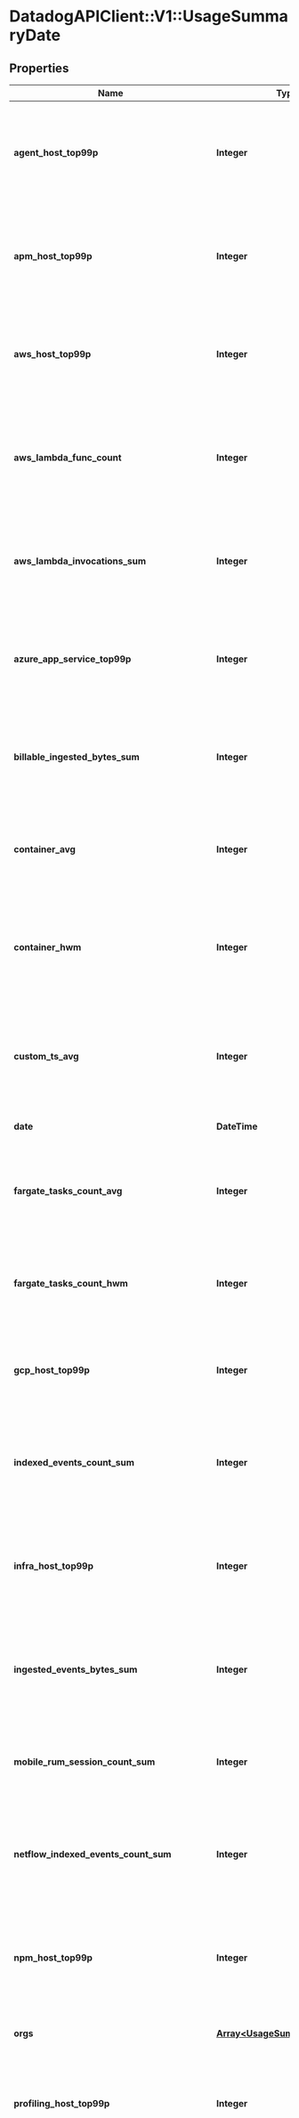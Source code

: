# DatadogAPIClient::V1::UsageSummaryDate

## Properties

Name | Type | Description | Notes
------------ | ------------- | ------------- | -------------
**agent_host_top99p** | **Integer** | Shows the 99th percentile of all agent hosts over all hours in the current date for all organizations. | [optional] 
**apm_host_top99p** | **Integer** | Shows the 99th percentile of all distinct APM hosts over all hours in the current date for all organizations. | [optional] 
**aws_host_top99p** | **Integer** | Shows the 99th percentile of all AWS hosts over all hours in the current date for all organizations. | [optional] 
**aws_lambda_func_count** | **Integer** | Shows the average of the number of functions that executed 1 or more times each hour in the current date for all organizations. | [optional] 
**aws_lambda_invocations_sum** | **Integer** | Shows the sum of all AWS Lambda invocations over all hours in the current date for all organizations. | [optional] 
**azure_app_service_top99p** | **Integer** | Shows the 99th percentile of all Azure app services over all hours in the current date for all organizations. | [optional] 
**billable_ingested_bytes_sum** | **Integer** | Shows the sum of all log bytes ingested over all hours in the current date for all organizations. | [optional] 
**container_avg** | **Integer** | Shows the average of all distinct containers over all hours in the current date for all organizations. | [optional] 
**container_hwm** | **Integer** | Shows the high watermark of all distinct containers over all hours in the current date for all organizations. | [optional] 
**custom_ts_avg** | **Integer** | Shows the average number of distinct custom metrics over all hours in the current date for all organizations. | [optional] 
**date** | **DateTime** | The date for the usage. | [optional] 
**fargate_tasks_count_avg** | **Integer** | Shows the high watermark of all Fargate tasks over all hours in the current date for all organizations. | [optional] 
**fargate_tasks_count_hwm** | **Integer** | Shows the average of all Fargate tasks over all hours in the current date for all organizations. | [optional] 
**gcp_host_top99p** | **Integer** | Shows the 99th percentile of all GCP hosts over all hours in the current date for all organizations. | [optional] 
**indexed_events_count_sum** | **Integer** | Shows the sum of all log events indexed over all hours in the current date for all organizations. | [optional] 
**infra_host_top99p** | **Integer** | Shows the 99th percentile of all distinct infrastructure hosts over all hours in the current date for all organizations. | [optional] 
**ingested_events_bytes_sum** | **Integer** | Shows the sum of all log bytes ingested over all hours in the current date for all organizations. | [optional] 
**mobile_rum_session_count_sum** | **Integer** | Shows the sum of all mobile RUM Sessions over all hours in the current date for all organizations | [optional] 
**netflow_indexed_events_count_sum** | **Integer** | Shows the sum of all Network flows indexed over all hours in the current date for all organizations. | [optional] 
**npm_host_top99p** | **Integer** | Shows the 99th percentile of all distinct Networks hosts over all hours in the current date for all organizations. | [optional] 
**orgs** | [**Array&lt;UsageSummaryDateOrg&gt;**](UsageSummaryDateOrg.md) | Organizations associated with a user. | [optional] 
**profiling_host_top99p** | **Integer** | Shows the 99th percentile of all profiled hosts over all hours in the current date for all organizations. | [optional] 
**rum_session_count_sum** | **Integer** | Shows the sum of all browser RUM Sessions over all hours in the current date for all organizations | [optional] 
**synthetics_browser_check_calls_count_sum** | **Integer** | Shows the sum of all Synthetic browser tests over all hours in the current date for all organizations. | [optional] 
**synthetics_check_calls_count_sum** | **Integer** | Shows the sum of all Synthetic API tests over all hours in the current date for all organizations. | [optional] 
**trace_search_indexed_events_count_sum** | **Integer** | Shows the sum of all Indexed Spans indexed over all hours in the current date for all organizations. | [optional] 
**twol_ingested_events_bytes_sum** | **Integer** | Shows the sum of all tracing without limits bytes ingested over all hours in the current date for all organizations. | [optional] 

## Code Sample

```ruby
require 'DatadogAPIClient::V1'

instance = DatadogAPIClient::V1::UsageSummaryDate.new(agent_host_top99p: null,
                                 apm_host_top99p: null,
                                 aws_host_top99p: null,
                                 aws_lambda_func_count: null,
                                 aws_lambda_invocations_sum: null,
                                 azure_app_service_top99p: null,
                                 billable_ingested_bytes_sum: null,
                                 container_avg: null,
                                 container_hwm: null,
                                 custom_ts_avg: null,
                                 date: null,
                                 fargate_tasks_count_avg: null,
                                 fargate_tasks_count_hwm: null,
                                 gcp_host_top99p: null,
                                 indexed_events_count_sum: null,
                                 infra_host_top99p: null,
                                 ingested_events_bytes_sum: null,
                                 mobile_rum_session_count_sum: null,
                                 netflow_indexed_events_count_sum: null,
                                 npm_host_top99p: null,
                                 orgs: null,
                                 profiling_host_top99p: null,
                                 rum_session_count_sum: null,
                                 synthetics_browser_check_calls_count_sum: null,
                                 synthetics_check_calls_count_sum: null,
                                 trace_search_indexed_events_count_sum: null,
                                 twol_ingested_events_bytes_sum: null)
```


